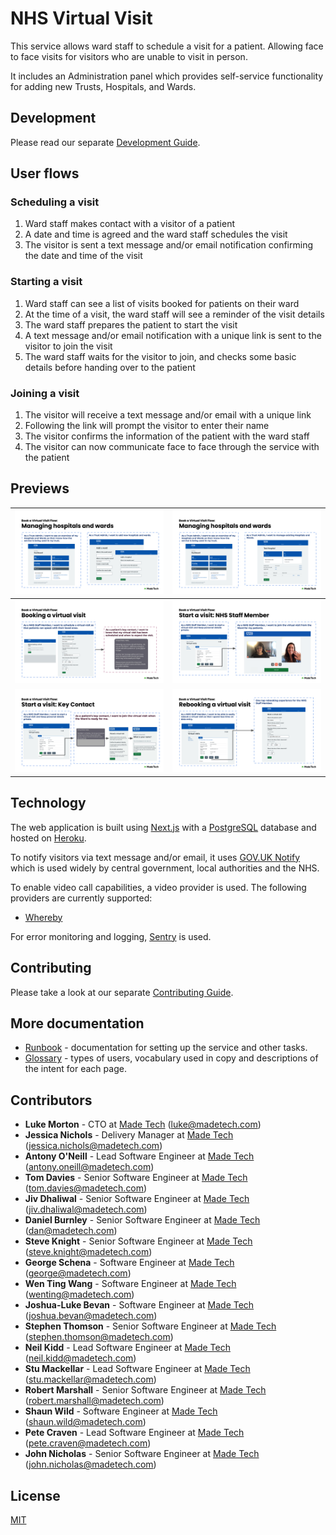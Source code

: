 # NHS Virtual Visit 

This service allows ward staff to schedule a visit for a patient. Allowing face to face visits for visitors who are unable to visit in person.

It includes an Administration panel which provides self-service functionality for adding new Trusts, Hospitals, and Wards.

## Development

Please read our separate [Development Guide](./docs/development/README.md).

## User flows

### Scheduling a visit

1. Ward staff makes contact with a visitor of a patient
1. A date and time is agreed and the ward staff schedules the visit
1. The visitor is sent a text message and/or email notification confirming the date and time of the visit

### Starting a visit

1. Ward staff can see a list of visits booked for patients on their ward
1. At the time of a visit, the ward staff will see a reminder of the visit details
1. The ward staff prepares the patient to start the visit
1. A text message and/or email notification with a unique link is sent to the visitor to join the visit
1. The ward staff waits for the visitor to join, and checks some basic details before handing over to the patient

### Joining a visit

1. The visitor will receive a text message and/or email with a unique link
1. Following the link will prompt the visitor to enter their name
1. The visitor confirms the information of the patient with the ward staff
1. The visitor can now communicate face to face through the service with the patient

## Previews

<!-- To update the screenshots, please see the overview slide deck https://docs.google.com/presentation/d/1KaHYSZzcdFJ1oOCZdiPfZCXv9uAEOeE8EvkIjD-mId8/edit -->

| ![Trust Admin can add new hospitals and wards](docs/images/TrustAdmin_01_AddNew.png)                         | ![Trust Admin can edit and delete hospitals and wards](docs/images/TrustAdmin_02_ManageExisting.png) |
| ------------------------------------------------------------------------------------------------------------ | ---------------------------------------------------------------------------------------------------- |
| ![Ward Staff can book a virtual visit via email and/or text message](docs/images/WardStaff_01_BookVisit.png) | ![Ward Staff can start a virtual visit](docs/images/WardStaff_02_StartVisit.png)                     |
| ![Key Contact can join a virtual visit](docs/images/KeyContact_01_JoinVisit.png)                             | ![Ward Staff can reschedule a virtual visit](docs/images/WardStaff_03_RebookVisit.png)               |

## Technology

The web application is built using [Next.js](https://nextjs.org/) with a
[PostgreSQL](https://www.postgresql.org) database and hosted on
[Heroku](https://www.heroku.com).

To notify visitors via text message and/or email, it uses [GOV.UK
Notify](https://www.notifications.service.gov.uk) which is used widely by
central government, local authorities and the NHS.

To enable video call capabilities, a video provider is used. The following
providers are currently supported:

- [Whereby](https://whereby.com/information/product-api/)

For error monitoring and logging, [Sentry](https://sentry.io) is used.

## Contributing

Please take a look at our separate [Contributing Guide](./CONTRIBUTING.md).

## More documentation

- [Runbook](docs/runbook/README.md) - documentation for setting up the service and other tasks.
- [Glossary](docs/GLOSSARY.md) - types of users, vocabulary used in copy and descriptions of the intent for each page.

## Contributors

- **Luke Morton** - CTO at [Made Tech](https://www.madetech.com) (luke@madetech.com)
- **Jessica Nichols** - Delivery Manager at [Made Tech](https://www.madetech.com) (jessica.nichols@madetech.com)
- **Antony O'Neill** - Lead Software Engineer at [Made Tech](https://www.madetech.com) (antony.oneill@madetech.com)
- **Tom Davies** - Senior Software Engineer at [Made Tech](https://www.madetech.com) (tom.davies@madetech.com)
- **Jiv Dhaliwal** - Senior Software Engineer at [Made Tech](https://www.madetech.com) (jiv.dhaliwal@madetech.com)
- **Daniel Burnley** - Senior Software Engineer at [Made Tech](https://www.madetech.com) (dan@madetech.com)
- **Steve Knight** - Senior Software Engineer at [Made Tech](https://www.madetech.com) (steve.knight@madetech.com)
- **George Schena** - Software Engineer at [Made Tech](https://www.madetech.com) (george@madetech.com)
- **Wen Ting Wang** - Software Engineer at [Made Tech](https://www.madetech.com) (wenting@madetech.com)
- **Joshua-Luke Bevan** - Software Engineer at [Made Tech](https://www.madetech.com) (joshua.bevan@madetech.com)
- **Stephen Thomson** - Senior Software Engineer at [Made Tech](https://www.madetech.com) (stephen.thomson@madetech.com)
- **Neil Kidd** - Lead Software Engineer at [Made Tech](https://www.madetech.com) (neil.kidd@madetech.com)
- **Stu Mackellar** - Lead Software Engineer at [Made Tech](https://www.madetech.com) (stu.mackellar@madetech.com)
- **Robert Marshall** - Senior Software Engineer at [Made Tech](https://www.madetech.com) (robert.marshall@madetech.com)
- **Shaun Wild** - Software Engineer at [Made Tech](https://www.madetech.com) (shaun.wild@madetech.com)
- **Pete Craven** - Lead Software Engineer at [Made Tech](https://www.madetech.com) (pete.craven@madetech.com)
- **John Nicholas** - Senior Software Engineer at [Made Tech](https://www.madetech.com) (john.nicholas@madetech.com)

## License

[MIT](LICENSE)
